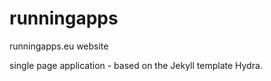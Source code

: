 # runningapps
runningapps.eu website 

single page application - based on the Jekyll template Hydra. 
